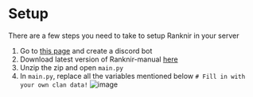 # Setup
There are a few steps you need to take to setup Ranknir in your server
1. Go to [this page](https://discord.com/developers/applications) and create a discord bot
2. Download latest version of Ranknir-manual [here](https://github.com/CrossyChainsaw/Ranknir/archive/refs/heads/ranknir-manual.zip)
3. Unzip the zip and open `main.py`
4. In `main.py`, replace all the variables mentioned below `# Fill in with your own clan data!`
![image](https://github.com/CrossyChainsaw/Ranknir/assets/74303221/2339ffb5-93c3-4ab6-929d-42f01641e4c1)

